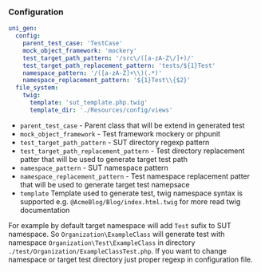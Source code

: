 ### Configuration

```yml
uni_gen:
  config:
    parent_test_case: 'TestCase'
    mock_object_framework: 'mockery'
    test_target_path_pattern: '/src\/([a-zA-Z\/]+)/'
    test_target_path_replacement_pattern: 'tests/${1}Test'
    namespace_pattern: '/([a-zA-Z]+\\)(.*)'
    namespace_replacement_pattern: '${1}Test\\{$2}'
  file_system:
    twig:
      template: 'sut_template.php.twig'
      template_dir: './Resources/config/views'
```

* `parent_test_case` - Parent class that will be extend in generated test
* `mock_object_framework` - Test framework mockery or phpunit
* `test_target_path_pattern` - SUT directory regexp pattern
* `test_target_path_replacement_pattern` - Test directory replacement patter that will be used to generate target test path
* `namespace_pattern` - SUT namespace pattern
* `namespace_replacement_pattern` - Test namespace replacement patter that will be used to generate target test namepsace
* `template` Template used to generate test, twig namespace syntax is supported e.g. `@AcmeBlog/Blog/index.html.twig` for more read twig documentation

For example by default target namespace will add `Test` sufix to SUT namespace. So `Organization\ExampleClass` will generate test with namespace `Organization\Test\ExampleClass` in directory `./test/Organization/ExampleClassTest.php`. If you want to change namespace or target test directory just proper regexp in configuration file.
